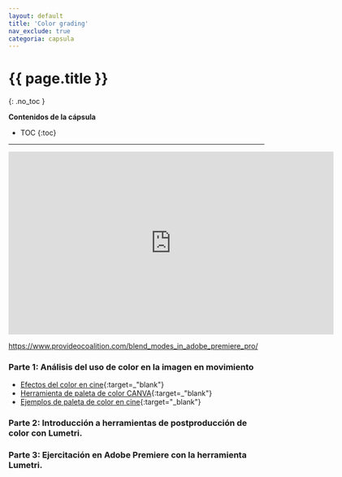 ```yaml
---
layout: default
title: 'Color grading'
nav_exclude: true
categoria: capsula
---
```


# {{ page.title }}
{: .no_toc }

**Contenidos de la cápsula**  

- TOC
{:toc}

---

<iframe style="width: 640px; height: 360px; overflow: hidden;"  scrolling="no" frameborder="0" src="https://editor.p5js.org/cristianreynaga/embed/NRrqOBY3w"></iframe>


https://www.provideocoalition.com/blend_modes_in_adobe_premiere_pro/

### Parte 1: Análisis del uso de color en la imagen en movimiento

- [Efectos del color en cine](https://vimeo.com/169046276){:target=_"blank"}
- [Herramienta de paleta de color CANVA](https://www.canva.com/colors/color-wheel/){:target=_"blank"}
- [Ejemplos de paleta de color en cine](https://www.cinema5d.com/film-color-schemes-cinematic-color-design/){:target="_blank"}

### Parte 2: Introducción a herramientas de postproducción de color con Lumetri.
### Parte 3: Ejercitación en Adobe Premiere con la herramienta Lumetri.